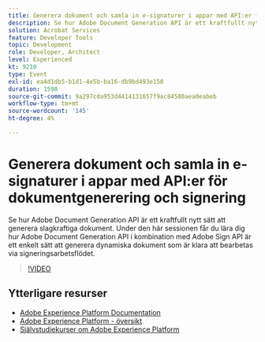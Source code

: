```yaml
---
title: Generera dokument och samla in e-signaturer i appar med API:er för dokumentgenerering och signering
description: Se hur Adobe Document Generation API är ett kraftfullt nytt sätt att generera slagkraftiga dokument. Under den här sessionen får du lära dig hur Adobe Document Generation API i kombination med Adobe Sign API är ett enkelt sätt att generera dynamiska dokument som är klara att bearbetas via signeringsarbetsflödet.
solution: Acrobat Services
feature: Developer Tools
topic: Development
role: Developer, Architect
level: Experienced
kt: 9210
type: Event
exl-id: ea4d1db5-b1d1-4e5b-ba16-db9bd493e150
duration: 1598
source-git-commit: 9a297cda953d4414131657f9ac84580aea0eabeb
workflow-type: tm+mt
source-wordcount: '145'
ht-degree: 4%

---
```


# Generera dokument och samla in e-signaturer i appar med API:er för dokumentgenerering och signering

Se hur Adobe Document Generation API är ett kraftfullt nytt sätt att generera slagkraftiga dokument. Under den här sessionen får du lära dig hur Adobe Document Generation API i kombination med Adobe Sign API är ett enkelt sätt att generera dynamiska dokument som är klara att bearbetas via signeringsarbetsflödet.

>[!VIDEO](https://video.tv.adobe.com/v/338094/?quality=12&learn=on&hidetitle=true)

## Ytterligare resurser

- [Adobe Experience Platform Documentation](https://experienceleague.adobe.com/docs/experience-platform.html)
- [Adobe Experience Platform - översikt](https://experienceleague.adobe.com/docs/experience-platform/landing/home.html)
- [Självstudiekurser om Adobe Experience Platform](https://experienceleague.adobe.com/docs/platform-learn/tutorials/overview.html?lang=sv)
